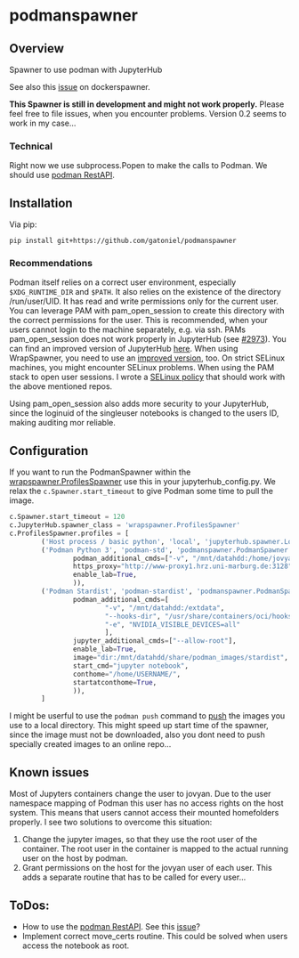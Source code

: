 # podmanspawner

## Overview

Spawner to use podman with JupyterHub

See also this [issue](https://github.com/jupyterhub/dockerspawner/issues/360) on
dockerspawner.

**This Spawner is still in development and might not work properly.** Please
feel free to file issues, when you encounter problems. Version 0.2 seems to work
in my case...

### Technical

Right now we use subprocess.Popen to make the calls to Podman. We should use [podman RestAPI](https://github.com/containers/podman-py).

## Installation

Via pip:

    pip install git+https://github.com/gatoniel/podmanspawner

### Recommendations

Podman itself relies on a correct user environment, especially `$XDG_RUNTIME_DIR`
and `$PATH`. It also relies on the existence of the directory /run/user/UID. It
has read and write permissions only for the current user. You can leverage PAM
with pam_open_session to create this directory with the correct permissions for
the user. This is recommended, when your users cannot login to the machine
separately, e.g. via ssh. PAMs pam_open_session does not work properly in
JupyterHub (see [#2973](https://github.com/jupyterhub/jupyterhub/issues/2973)).
You can find an improved version of JupyterHub
[here](https://github.com/gatoniel/jupyterhub). When using WrapSpawner, you need
to use an [improved version](https://github.com/gatoniel/wrapspawner/), too.
On strict SELinux machines, you might encounter SELinux problems. When using the
PAM stack to open user sessions. I wrote a
[SELinux policy](https://github.com/gatoniel/jupyterhubd_SELinux) that should
work with the above mentioned repos.

Using pam_open_session also adds more security to your JupyterHub, since the
loginuid of the singleuser notebooks is changed to the users ID, making auditing
mor reliable.

## Configuration

If you want to run the PodmanSpawner within the [wrapspawner.ProfilesSpawner](https://github.com/jupyterhub/wrapspawner) use
this in your jupyterhub_config.py. We relax the `c.Spawner.start_timeout` to give Podman some time to pull the image.

```python
c.Spawner.start_timeout = 120
c.JupyterHub.spawner_class = 'wrapspawner.ProfilesSpawner'
c.ProfilesSpawner.profiles = [
        ('Host process / basic python', 'local', 'jupyterhub.spawner.LocalProcessSpawner', {}),
        ('Podman Python 3', 'podman-std', 'podmanspawner.PodmanSpawner', dict(
                podman_additional_cmds=["-v", "/mnt/datahdd:/home/jovyan/datahdd"],
                https_proxy="http://www-proxy1.hrz.uni-marburg.de:3128",
                enable_lab=True,
                )),
        ('Podman Stardist', 'podman-stardist', 'podmanspawner.PodmanSpawner', dict(
                podman_additional_cmds=[
                        "-v", "/mnt/datahdd:/extdata",
                        "--hooks-dir", "/usr/share/containers/oci/hooks.d/",
                        "-e", "NVIDIA_VISIBLE_DEVICES=all"
                        ],
                jupyter_additional_cmds=["--allow-root"],
                enable_lab=True,
                image="dir:/mnt/datahdd/share/podman_images/stardist",
                start_cmd="jupyter notebook",
                conthome="/home/USERNAME/",
                startatconthome=True,
                )),
        ]
```

I might be userful to use the `podman push` command to [push](https://github.com/containers/libpod/blob/master/docs/source/markdown/podman-push.1.md) the images you use to a local directory. This might speed up start time of the spawner, since the image must not be downloaded, also you dont need to push specially created images to an online repo...

## Known issues

Most of Jupyters containers change the user to jovyan. Due to the user namespace
mapping of Podman this user has no access rights on the host system. This means
that users cannot access their mounted homefolders properly. I see two solutions
to overcome this situation:
1. Change the jupyter images, so that they use the root user of the container.
   The root user in the container is mapped to the actual running user on the
   host by podman.
2. Grant permissions on the host for the jovyan user of each user. This adds a
   separate routine that has to be called for every user...

## ToDos:

* How to use the [podman RestAPI](https://github.com/containers/podman-py). See this [issue](https://github.com/containers/python-podman/issues/16#issuecomment-605439792)?
* Implement correct move_certs routine. This could be solved when users access
  the notebook as root.
